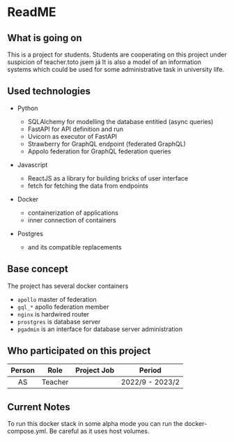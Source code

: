 # ReadME

## What is going on

This is a project for students. Students are cooperating on this project under suspicion of teacher.toto jsem já
It is also a model of an information systems which could be used for some administrative task in university life.


## Used technologies

- Python
    - SQLAlchemy for modelling the database entitied (async queries)
    - FastAPI for API definition and run 
    - Uvicorn as executor of FastAPI
    - Strawberry for GraphQL endpoint (federated GraphQL)
    - Appolo federation for GraphQL federation queries

- Javascript
    - ReactJS as a library for building bricks of user interface
    - fetch for fetching the data from endpoints

- Docker
    - containerization of applications
    - inner connection of containers
    
- Postgres 
    - and its compatible replacements

## Base concept

The project has several docker containers 
- `apollo` master of federation
- `gql_*` apollo federation member
- `nginx` is hardwired router 
- `prostgres` is database server
- `pgadmin` is an interface for database server administration

## Who participated on this project

| Person | Role | Project Job | Period |
|:------:|:----:|:-----------:|:------:|
| AS     |Teacher|                          | 2022/9 - 2023/2 |


## Current Notes
To run this docker stack in some alpha mode you can run the docker-compose.yml. Be careful as it uses host volumes.